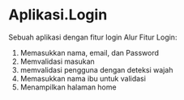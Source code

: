 # Aplikasi.Login
Sebuah aplikasi dengan fitur login
Alur Fitur Login:
1. Memasukkan nama, email, dan Password
2. Memvalidasi masukan
3. memvalidasi pengguna dengan deteksi wajah
4. Memasukkan nama ibu untuk validasi
5. Menampilkan halaman home

